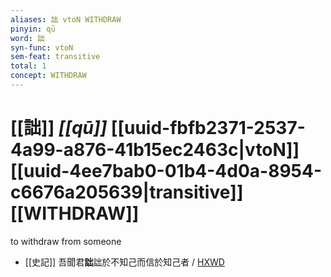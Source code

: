 ```yaml
---
aliases: 詘 vtoN WITHDRAW
pinyin: qū
word: 詘
syn-func: vtoN
sem-feat: transitive
total: 1
concept: WITHDRAW 
---
```

# [[詘]] *[[qū]]*  [[uuid-fbfb2371-2537-4a99-a876-41b15ec2463c|vtoN]] [[uuid-4ee7bab0-01b4-4d0a-8954-c6676a205639|transitive]] [[WITHDRAW]]
to withdraw from someone
 - [[史記]] 吾聞君**詘**詘於不知己而信於知己者
                     / [HXWD](https://hxwd.org/textview.html?location=KR2a0001_tls_062-8a.19)